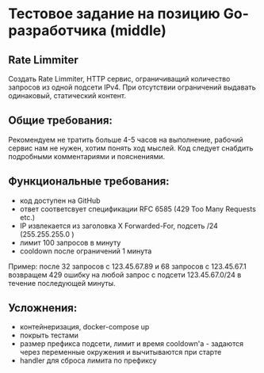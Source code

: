 # Тестовое задание на позицию Go-разработчика (middle)
## Rate Limmiter
Создать Rate Limmiter, HTTP сервис, ограничиващий количество запросов из одной подсети IPv4. При отсутствии
ограничений выдавать одинаковый, статический контент.

## Общие требования:
Рекомендуем не тратить больше 4-5 часов на выполнение, рабочий сервис нам не нужен, хотим понять ход
мыслей. Код следует снабдить подробными комментариями и пояснениями.

## Функциональные требования:
- код доступен на GitHub
- ответ соответсвует спецификации RFC 6585 (429 Too Many Requests etc.)
- IP извлекаeтся из заголовка X Forwarded-For, подсеть /24 (255.255.255.0 )
- лимит 100 запросов в минуту
- cooldown после ограничений 1 минута  

Пример: после 32 запросов с 123.45.67.89 и 68 запросов с 123.45.67.1 возвращем 429 ошибку на любой запрос с
подсети 123.45.67.0/24 в течение последующей минуты.

## Усложнения:
- контейнеризация, docker-compose up
- покрыть тестами
- размер префикса подсети, лимит и время cooldown'а - задаются через переменные окружения и вычитываются
при старте
- handler для сброса лимита по префиксу